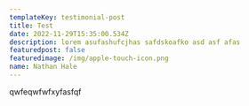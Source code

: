 ```yaml
---
templateKey: testimonial-post
title: Test
date: 2022-11-29T15:35:00.534Z
description: lorem asufashufcjhas safdskoafko asd asf afas
featuredpost: false
featuredimage: /img/apple-touch-icon.png
name: Nathan Hale
---
```

q﻿wfeqwfwfxyfasfqf